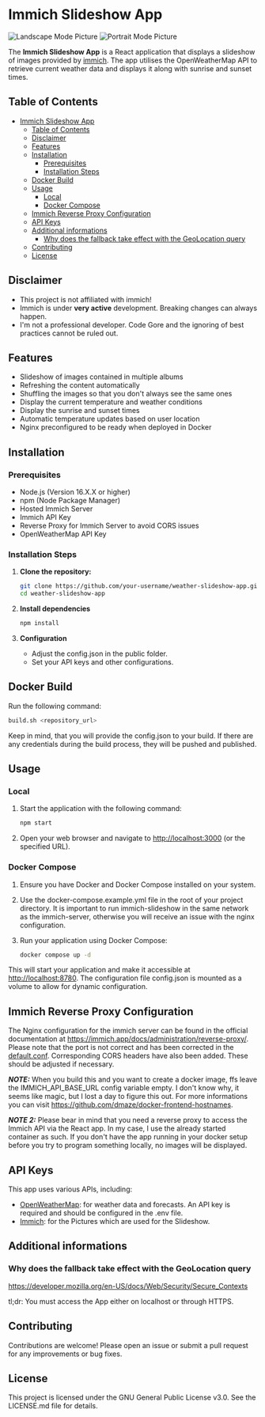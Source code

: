 # Immich Slideshow App

![Landscape Mode Picture](./example_screenshots/example_1.png) ![Portrait Mode Picture](./example_screenshots/example_2.png)

The **Immich Slideshow App** is a React application that displays a slideshow of images provided by [immich](https://github.com/immich-app/immich). The app utilises the OpenWeatherMap API to retrieve current weather data and displays it along with sunrise and sunset times.

## Table of Contents

- [Immich Slideshow App](#immich-slideshow-app)
  - [Table of Contents](#table-of-contents)
  - [Disclaimer](#disclaimer)
  - [Features](#features)
  - [Installation](#installation)
    - [Prerequisites](#prerequisites)
    - [Installation Steps](#installation-steps)
  - [Docker Build](#docker-build)
  - [Usage](#usage)
    - [Local](#local)
    - [Docker Compose](#docker-compose)
  - [Immich Reverse Proxy Configuration](#immich-reverse-proxy-configuration)
  - [API Keys](#api-keys)
  - [Additional informations](#additional-informations)
    - [Why does the fallback take effect with the GeoLocation query](#why-does-the-fallback-take-effect-with-the-geolocation-query)
  - [Contributing](#contributing)
  - [License](#license)

## Disclaimer

- This project is not affiliated with immich!
- Immich is under **very active** development. Breaking changes can always happen.
- I'm not a professional developer. Code Gore and the ignoring of best practices cannot be ruled out.

## Features

- Slideshow of images contained in multiple albums
- Refreshing the content automatically
- Shuffling the images so that you don't always see the same ones
- Display the current temperature and weather conditions
- Display the sunrise and sunset times
- Automatic temperature updates based on user location
- Nginx preconfigured to be ready when deployed in Docker

## Installation

### Prerequisites

- Node.js (Version 16.X.X or higher)
- npm (Node Package Manager)
- Hosted Immich Server
- Immich API Key
- Reverse Proxy for Immich Server to avoid CORS issues
- OpenWeatherMap API Key

### Installation Steps

1. **Clone the repository:**

   ```bash
   git clone https://github.com/your-username/weather-slideshow-app.git
   cd weather-slideshow-app
   ```

2. **Install dependencies**

   ```bash
   npm install
   ```

3. **Configuration**

   - Adjust the config.json in the public folder.
   - Set your API keys and other configurations.

## Docker Build

Run the following command:

```bash
build.sh <repository_url>
```

Keep in mind, that you will provide the config.json to your build. If there are any credentials during the build process, they will be pushed and published. 

## Usage

### Local

1. Start the application with the following command:

   ```bash
   npm start
   ```

2. Open your web browser and navigate to <http://localhost:3000> (or the specified URL).

### Docker Compose

1. Ensure you have Docker and Docker Compose installed on your system.
2. Use the docker-compose.example.yml file in the root of your project directory. It is important to run immich-slideshow in the same network as the immich-server, otherwise you will receive an issue with the nginx configuration.
3. Run your application using Docker Compose:

   ```bash
   docker compose up -d
   ```

This will start your application and make it accessible at <http://localhost:8780>. The configuration file config.json is mounted as a volume to allow for dynamic configuration.

## Immich Reverse Proxy Configuration

The Nginx configuration for the immich server can be found in the official documentation at <https://immich.app/docs/administration/reverse-proxy/>. Please note that the port is not correct and has been corrected in the [default.conf](nginx/default.conf). Corresponding CORS headers have also been added. These should be adjusted if necessary.

**_NOTE:_** When you build this and you want to create a docker image, ffs leave the IMMICH_API_BASE_URL config variable empty. I don't know why, it seems like magic, but I lost a day to figure this out. For more informations you can visit <https://github.com/dmaze/docker-frontend-hostnames>.

**_NOTE 2:_** Please bear in mind that you need a reverse proxy to access the Immich API via the React app. In my case, I use the already started container as such. If you don't have the app running in your docker setup before you try to program something locally, no images will be displayed.

## API Keys

This app uses various APIs, including:

- [OpenWeatherMap](https://openweathermap.org/): for weather data and forecasts. An API key is required and should be configured in the .env file.
- [Immich](https://immich.app/): for the Pictures which are used for the Slideshow.

## Additional informations

### Why does the fallback take effect with the GeoLocation query

<https://developer.mozilla.org/en-US/docs/Web/Security/Secure_Contexts>

tl;dr: You must access the App either on localhost or through HTTPS.

## Contributing

Contributions are welcome! Please open an issue or submit a pull request for any improvements or bug fixes.

## License

This project is licensed under the GNU General Public License v3.0. See the LICENSE.md file for details.
